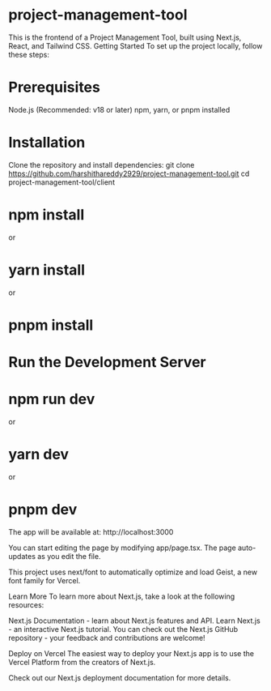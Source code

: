 # project-management-tool
This is the frontend of a Project Management Tool, built using Next.js, React, and Tailwind CSS.
Getting Started
To set up the project locally, follow these steps:

# Prerequisites
Node.js (Recommended: v18 or later)
npm, yarn, or pnpm installed

# Installation

Clone the repository and install dependencies:
git clone https://github.com/harshithareddy2929/project-management-tool.git
cd project-management-tool/client

# npm install
or
# yarn install
or
# pnpm install

#  Run the Development Server

# npm run dev
or
# yarn dev
or
# pnpm dev

The app will be available at: http://localhost:3000

You can start editing the page by modifying app/page.tsx. The page auto-updates as you edit the file.

This project uses next/font to automatically optimize and load Geist, a new font family for Vercel.

Learn More
To learn more about Next.js, take a look at the following resources:

Next.js Documentation - learn about Next.js features and API.
Learn Next.js - an interactive Next.js tutorial.
You can check out the Next.js GitHub repository - your feedback and contributions are welcome!

Deploy on Vercel
The easiest way to deploy your Next.js app is to use the Vercel Platform from the creators of Next.js.

Check out our Next.js deployment documentation for more details.
